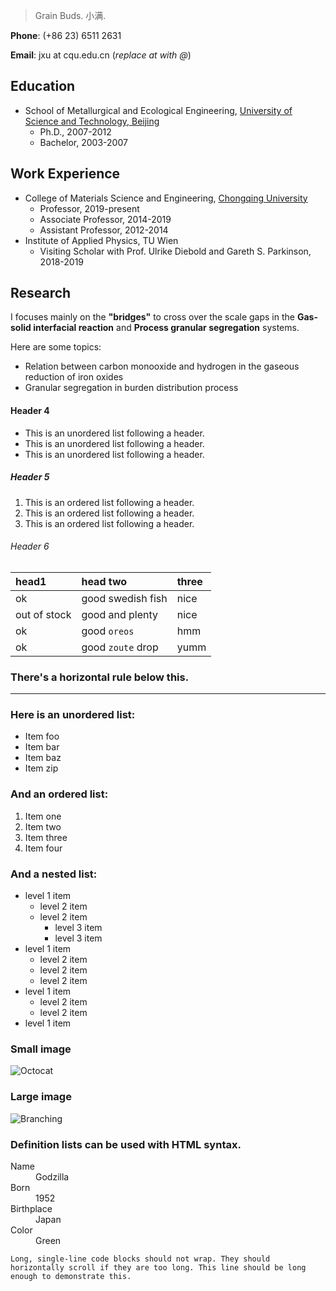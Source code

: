 > Grain Buds.
> 小满.

**Phone**: (+86 23) 6511 2631

**Email**: jxu at cqu.edu.cn (_replace at with @_)

## Education
- School of Metallurgical and Ecological Engineering, <a href="https://en.wikipedia.org/wiki/University_of_Science_and_Technology_Beijing">University of Science and Technology, Beijing</a>
  - Ph.D., 2007-2012
  - Bachelor, 2003-2007

## Work Experience
- College of Materials Science and Engineering, <a href="https://en.wikipedia.org/wiki/Chongqing_University">Chongqing University</a>
  - Professor, 2019-present
  - Associate Professor, 2014-2019
  - Assistant Professor, 2012-2014
- Institute of Applied Physics, TU Wien
  - Visiting Scholar with Prof. Ulrike Diebold and Gareth S. Parkinson, 2018-2019

## Research
I focuses mainly on the **"bridges"** to cross over the scale gaps in the **Gas-solid interfacial reaction** and **Process granular segregation** systems. 

Here are some topics:
  - Relation between carbon monooxide and hydrogen in the gaseous reduction of iron oxides
  - Granular segregation in burden distribution process

#### Header 4

*   This is an unordered list following a header.
*   This is an unordered list following a header.
*   This is an unordered list following a header.

##### Header 5

1.  This is an ordered list following a header.
2.  This is an ordered list following a header.
3.  This is an ordered list following a header.

###### Header 6

| head1        | head two          | three |
|:-------------|:------------------|:------|
| ok           | good swedish fish | nice  |
| out of stock | good and plenty   | nice  |
| ok           | good `oreos`      | hmm   |
| ok           | good `zoute` drop | yumm  |

### There's a horizontal rule below this.

* * *

### Here is an unordered list:

*   Item foo
*   Item bar
*   Item baz
*   Item zip

### And an ordered list:

1.  Item one
1.  Item two
1.  Item three
1.  Item four

### And a nested list:

- level 1 item
  - level 2 item
  - level 2 item
    - level 3 item
    - level 3 item
- level 1 item
  - level 2 item
  - level 2 item
  - level 2 item
- level 1 item
  - level 2 item
  - level 2 item
- level 1 item

### Small image

![Octocat](https://github.githubassets.com/images/icons/emoji/octocat.png)

### Large image

![Branching](https://guides.github.com/activities/hello-world/branching.png)


### Definition lists can be used with HTML syntax.

<dl>
<dt>Name</dt>
<dd>Godzilla</dd>
<dt>Born</dt>
<dd>1952</dd>
<dt>Birthplace</dt>
<dd>Japan</dd>
<dt>Color</dt>
<dd>Green</dd>
</dl>

```
Long, single-line code blocks should not wrap. They should horizontally scroll if they are too long. This line should be long enough to demonstrate this.
```


